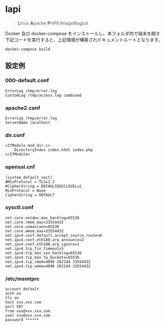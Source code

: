 # lapi
> **L**inux **A**pache **P**HP8 **I**mageMagick

Docker 及び docker-compose をインストールし、本フォルダ内で端末を開き下記コードを実行すると、上記環境が構築されドキュメントルートとなります。

```
docker-compose build
```

## 設定例

### 000-default.conf
```
ErrorLog /tmp/error.log
CustomLog /tmp/access.log combined
```

### apache2.conf
```
ErrorLog /tmp/error.log
ServerName localhost
```

### dir.conf
```
<IfModule mod_dir.c>
    DirectoryIndex index.html index.php
</IfModule>
```

### openssl.cnf
```
[system_default_sect]
#MinProtocol = TLSv1.2
#CipherString = DEFAULT@SECLEVEL=2
MinProtocol = None
CipherString = DEFAULT
```

### sysctl.conf
```
net.core.netdev_max_backlog=65536
net.core.rmem_max=33554432
net.core.somaxconn=65536
net.core.wmem_max=33554432
net.ipv4.conf.default.accept_source_route=0
net.ipv4.conf.eth180.arp_announce=2
net.ipv4.conf.eth180.arp_ignore=1
net.ipv4.tcp_fin_timeout=5
net.ipv4.tcp_max_syn_backlog=65536
net.ipv4.tcp_max_tw_buckets=65536
net.ipv4.tcp_rmem=4096 262144 33554432
net.ipv4.tcp_wmem=4096 262144 33554432
```

### /etc/msmtprc
```
account default
auth on
tls on
host xxx.xxx.com
port 587
from xxx@xxx.xxx.com
user xxx@xxx.xxx.com
password ******
```
